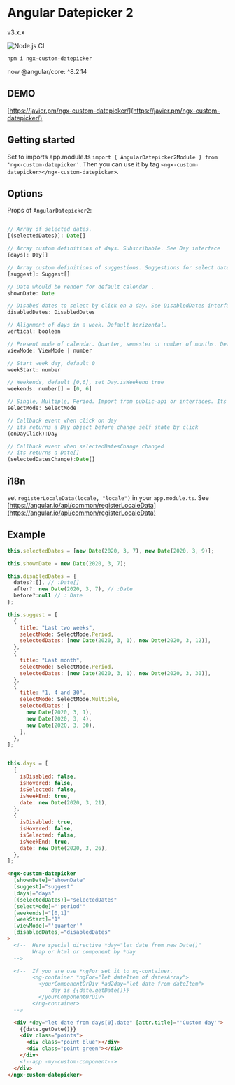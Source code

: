 # Angular Datepicker 2

v3.x.x

![Node.js CI](https://github.com/nsnayp13/ngx-custom-datepicker/workflows/Node.js%20CI/badge.svg)

`npm i ngx-custom-datepicker`

now @angular/core: ^8.2.14

## DEMO

[https://javier.pm/ngx-custom-datepicker/](https://javier.pm/ngx-custom-datepicker/)

## Getting started

Set to imports app.module.ts `import { AngularDatepicker2Module } from 'ngx-custom-datepicker'`. Then you can use it by tag `<ngx-custom-datepicker></ngx-custom-datepicker>`.

## Options

Props of `AngularDatepicker2`:

```javascript

// Array of selected dates.
[(selectedDates)]: Date[]

// Array custom definitions of days. Subscribable. See Day interface
[days]: Day[]

// Array custom definitions of suggestions. Suggestions for select dates
[suggest]: Suggest[]

// Date whould be render for default calendar .
shownDate: Date

// Disabed dates to select by click on a day. See DisabledDates interface. Suggest select work
disabledDates: DisabledDates

// Alignment of days in a week. Default horizontal.
vertical: boolean

// Present mode of calendar. Quarter, semester or number of months. Default 1. Import from public-api or interfaces. Its enum
viewMode: ViewMode | number

// Start week day, default 0
weekStart: number

// Weekends, default [0,6], set Day.isWeekend true
weekends: number[] = [0, 6]

// Single, Multiple, Period. Import from public-api or interfaces. Its enum
selectMode: SelectMode

// Callback event when click on day
// its returns a Day object before change self state by click
(onDayClick):Day

// Callback event when selectedDatesChange changed
// its returns a Date[]
(selectedDatesChange):Date[]
```

## i18n

set `registerLocaleData(locale, "locale")` in your `app.module.ts`. See [https://angular.io/api/common/registerLocaleData](https://angular.io/api/common/registerLocaleData)

## Example

```javascript
this.selectedDates = [new Date(2020, 3, 7), new Date(2020, 3, 9)];

this.shownDate = new Date(2020, 3, 7);

this.disabledDates = {
  dates?:[], // :Date[]
  after?: new Date(2020, 3, 7), // :Date
  before?:null // : Date
};

this.suggest = [
  {
    title: "Last two weeks",
    selectMode: SelectMode.Period,
    selectedDates: [new Date(2020, 3, 1), new Date(2020, 3, 12)],
  },
  {
    title: "Last month",
    selectMode: SelectMode.Period,
    selectedDates: [new Date(2020, 3, 1), new Date(2020, 3, 30)],
  },
  {
    title: "1, 4 and 30",
    selectMode: SelectMode.Multiple,
    selectedDates: [
      new Date(2020, 3, 1),
      new Date(2020, 3, 4),
      new Date(2020, 3, 30),
    ],
  },
];


this.days = [
  {
    isDisabled: false,
    isHovered: false,
    isSelected: false,
    isWeekEnd: true,
    date: new Date(2020, 3, 21),
  },
  {
    isDisabled: true,
    isHovered: false,
    isSelected: false,
    isWeekEnd: true,
    date: new Date(2020, 3, 26),
  },
];
```

```html
<ngx-custom-datepicker
  [shownDate]="shownDate"
  [suggest]="suggest"
  [days]="days"
  [(selectedDates)]="selectedDates"
  [selectMode]="'period'"
  [weekends]="[0,1]"
  [weekStart]="1"
  [viewMode]="'quarter'"
  [disabledDates]="disabledDates"
>
  <!--  Here special directive *day="let date from new Date()"
        Wrap or html or component by *day
  -->

  <!--  If you are use *ngFor set it to ng-container. 
        <ng-container *ngFor="let dateItem of datesArray">
          <yourComponentOrDiv *ad2day="let date from dateItem">
              day is {{date.getDate()}}
          </yourComponentOrDiv>
        </ng-container>
  -->

  <div *day="let date from days[0].date" [attr.title]="'Custom day'">
    {{date.getDate()}}
    <div class="points">
      <div class="point blue"></div>
      <div class="point green"></div>
    </div>
    <!--app -my-custom-component-->
  </div>
</ngx-custom-datepicker>
```
